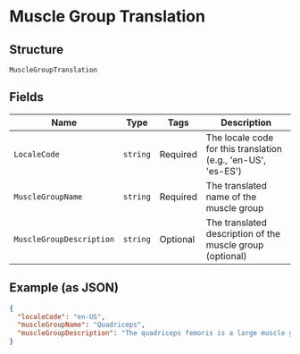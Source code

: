 
# Muscle Group Translation

## Structure

`MuscleGroupTranslation`

## Fields

| Name | Type | Tags | Description |
|  --- | --- | --- | --- |
| `LocaleCode` | `string` | Required | The locale code for this translation (e.g., 'en-US', 'es-ES') |
| `MuscleGroupName` | `string` | Required | The translated name of the muscle group |
| `MuscleGroupDescription` | `string` | Optional | The translated description of the muscle group (optional) |

## Example (as JSON)

```json
{
  "localeCode": "en-US",
  "muscleGroupName": "Quadriceps",
  "muscleGroupDescription": "The quadriceps femoris is a large muscle group located on the front of the thigh."
}
```

